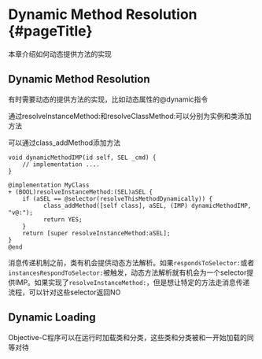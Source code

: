 # Dynamic Method Resolution {#pageTitle}

本章介绍如何动态提供方法的实现

## Dynamic Method Resolution

有时需要动态的提供方法的实现，比如动态属性的@dynamic指令

通过resolveInstanceMethod:和resolveClassMethod:可以分别为实例和类添加方法

可以通过class\_addMethod添加方法

```
void dynamicMethodIMP(id self, SEL _cmd) {
    // implementation ....
}

@implementation MyClass
+ (BOOL)resolveInstanceMethod:(SEL)aSEL {
    if (aSEL == @selector(resolveThisMethodDynamically)) {
          class_addMethod([self class], aSEL, (IMP) dynamicMethodIMP, "v@:");
          return YES;
    }
    return [super resolveInstanceMethod:aSEL];
}
@end
```

消息传递机制之前，类有机会提供动态方法解析。如果`respondsToSelector:`或者`instancesRespondToSelector:`被触发，动态方法解析就有机会为一个selector提供IMP。如果实现了`resolveInstanceMethod:`，但是想让特定的方法走消息传递流程，可以针对这些selector返回NO

## Dynamic Loading

Objective-C程序可以在运行时加载类和分类，这些类和分类被和一开始加载的同等对待


